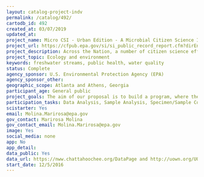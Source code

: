 ```yaml
---
layout: catalog-project-indv
permalink: /catalog/492/
cartodb_id: 492
created_at: 03/07/2019
updated_at: 
project_name: Micro CSI - Urban Edition - A Microbial Citizen Science Initiative in Urban Watersheds
project_url: https://cfpub.epa.gov/si/si_public_record_report.cfm?dirEntryId=335482&Lab=NERL
project_description: Across the Nation, a number of citizen science efforts have been conducted to monitor water quality.  Efforts have included monitoring of bacteriological parameters (E. coli, enterococci, and fecal coliforms) and/or physicochemical parameters (temperature, turbidity, pH, conductivity, etc.). Although these efforts are extremely useful to identify a problem area, they can be limiting in scope due to resource availability, human manpower, or even sampling logistics.  Likewise, monitoring efforts conducted by county, city, and state governments to identify water quality issues are often limited due to funding and/or lack of available personnel. The aim of our proposal is to build a program, where the efforts of citizen scientists from a variety of urban locations come together under a program called Urban MicroCSI. Information gathered by citizen scientists on microbial water quality will be collected in a central location and used to adapt a statistical modeling tool already used in recreational beaches (Virtual Beach (VB)) to urban streams. VB will facilitate identification of stream locations prone to impairment due to fecal bacteria.  The tool will also be able to identify the environmental conditions that produce such impairments. The effort will include source identification to better inform mitigation practices.
project_topic: Ecology and environment
keywords: freshwater streams, public health, water quality
status: Complete
agency_sponsor: U.S. Environmental Protection Agency (EPA)
agency_sponsor_other: 
geographic_scope: Atlanta and Athens, Georgia
participant_age: General public
project_goals: The aim of our proposal is to build a program, where the efforts of citizen scientists from a variety of urban locations come together under a program called Urban MicroCSI. Information gathered by citizen scientists on microbial water quality will be collected in a central location and used to adapt a statistical modeling tool already used in recreational beaches (Virtual Beach (VB)) to urban streams. VB will facilitate identification of stream locations prone to impairment due to fecal bacteria.  The tool will also be able to identify the environmental conditions that produce such impairments. The effort will include source identification to better inform mitigation practices.
participation_tasks: Data Analysis, Sample Analysis, Specimen/Sample Collection
scistarter: Yes
email: Molina.Marirosa@epa.gov
gov_contact: Marirosa Molina
gov_contact_email: Molina.Marirosa@epa.gov
image: Yes
social_media: none
app: No
app_detail: 
data_public: Yes
data_url: https://nww.chattahoochee.org/DataPage and http://uown.org/UOWN-Wordpress/monitoring-results
start_date: 12/5/2016
---
```

